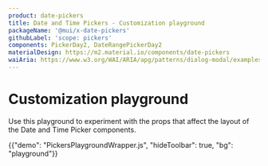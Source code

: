 ```yaml
---
product: date-pickers
title: Date and Time Pickers - Customization playground
packageName: '@mui/x-date-pickers'
githubLabel: 'scope: pickers'
components: PickerDay2, DateRangePickerDay2
materialDesign: https://m2.material.io/components/date-pickers
waiAria: https://www.w3.org/WAI/ARIA/apg/patterns/dialog-modal/examples/datepicker-dialog/
---
```


# Customization playground

<p class="description">Use this playground to experiment with the props that affect the layout of the Date and Time Picker components.</p>

{{"demo": "PickersPlaygroundWrapper.js", "hideToolbar": true, "bg": "playground"}}
